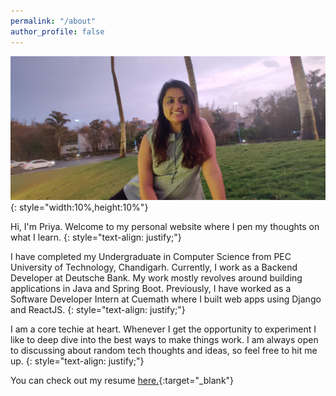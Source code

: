 ```yaml
---
permalink: "/about"
author_profile: false
---
```


![Me](../assets/images/profile.jpg)
{: style="width:10%,height:10%"}

Hi, I'm Priya. 
Welcome to my personal website where I pen my thoughts on what I learn.
{: style="text-align: justify;"}

I have completed my Undergraduate in Computer Science from PEC University of Technology, Chandigarh. 
Currently, I work as a Backend Developer at Deutsche Bank. My work mostly revolves around building applications in Java and Spring Boot. Previously, I have worked as a Software Developer Intern at Cuemath where I built web apps using Django and ReactJS.
{: style="text-align: justify;"}

I am a core techie at heart. Whenever I get the opportunity to experiment I like to deep dive into the
best ways to make things work. I am always open to discussing about random tech thoughts and ideas, so feel free to hit me up.
{: style="text-align: justify;"}

You can check out my resume [here.](../assets/documents/Resume.pdf){:target="_blank"}

